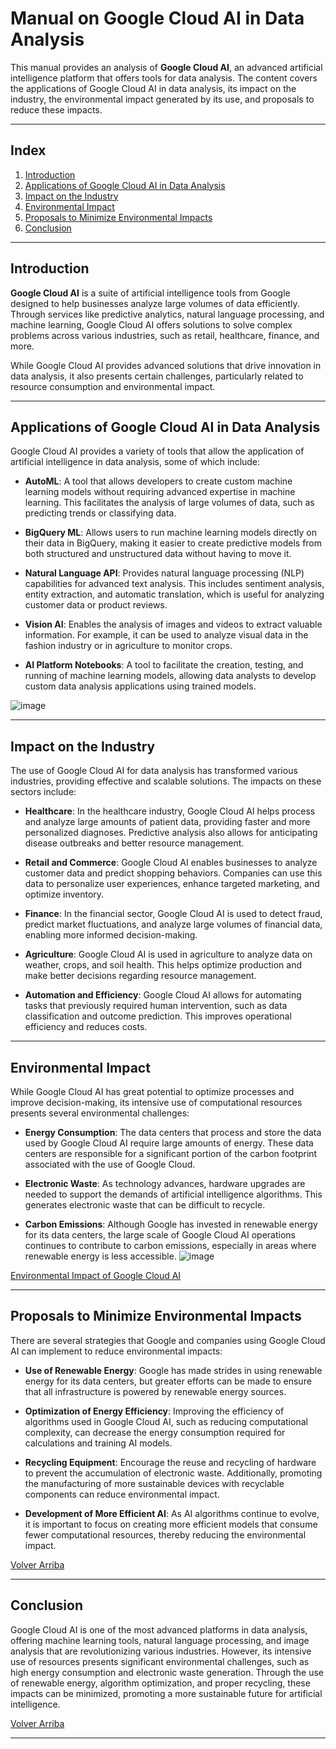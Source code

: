 # Manual on Google Cloud AI in Data Analysis

This manual provides an analysis of **Google Cloud AI**, an advanced artificial intelligence platform that offers tools for data analysis. The content covers the applications of Google Cloud AI in data analysis, its impact on the industry, the environmental impact generated by its use, and proposals to reduce these impacts.

---

## Index
1. [Introduction](#introduction)
2. [Applications of Google Cloud AI in Data Analysis](#applications-of-google-cloud-ai-in-data-analysis)
3. [Impact on the Industry](#impact-on-the-industry)
4. [Environmental Impact](#environmental-impact)
5. [Proposals to Minimize Environmental Impacts](#proposals-to-minimize-environmental-impacts)
6. [Conclusion](#conclusion)

---

## Introduction

**Google Cloud AI** is a suite of artificial intelligence tools from Google designed to help businesses analyze large volumes of data efficiently. Through services like predictive analytics, natural language processing, and machine learning, Google Cloud AI offers solutions to solve complex problems across various industries, such as retail, healthcare, finance, and more.

While Google Cloud AI provides advanced solutions that drive innovation in data analysis, it also presents certain challenges, particularly related to resource consumption and environmental impact.

---

## Applications of Google Cloud AI in Data Analysis

Google Cloud AI provides a variety of tools that allow the application of artificial intelligence in data analysis, some of which include:

- **AutoML**: A tool that allows developers to create custom machine learning models without requiring advanced expertise in machine learning. This facilitates the analysis of large volumes of data, such as predicting trends or classifying data.

- **BigQuery ML**: Allows users to run machine learning models directly on their data in BigQuery, making it easier to create predictive models from both structured and unstructured data without having to move it.

- **Natural Language API**: Provides natural language processing (NLP) capabilities for advanced text analysis. This includes sentiment analysis, entity extraction, and automatic translation, which is useful for analyzing customer data or product reviews.

- **Vision AI**: Enables the analysis of images and videos to extract valuable information. For example, it can be used to analyze visual data in the fashion industry or in agriculture to monitor crops.

- **AI Platform Notebooks**: A tool to facilitate the creation, testing, and running of machine learning models, allowing data analysts to develop custom data analysis applications using trained models.


![image](https://github.com/user-attachments/assets/3c200f58-7781-4ece-8fe5-c175dd7b4a82)

---

## Impact on the Industry

The use of Google Cloud AI for data analysis has transformed various industries, providing effective and scalable solutions. The impacts on these sectors include:

- **Healthcare**: In the healthcare industry, Google Cloud AI helps process and analyze large amounts of patient data, providing faster and more personalized diagnoses. Predictive analysis also allows for anticipating disease outbreaks and better resource management.

- **Retail and Commerce**: Google Cloud AI enables businesses to analyze customer data and predict shopping behaviors. Companies can use this data to personalize user experiences, enhance targeted marketing, and optimize inventory.

- **Finance**: In the financial sector, Google Cloud AI is used to detect fraud, predict market fluctuations, and analyze large volumes of financial data, enabling more informed decision-making.

- **Agriculture**: Google Cloud AI is used in agriculture to analyze data on weather, crops, and soil health. This helps optimize production and make better decisions regarding resource management.

- **Automation and Efficiency**: Google Cloud AI allows for automating tasks that previously required human intervention, such as data classification and outcome prediction. This improves operational efficiency and reduces costs.

---

## Environmental Impact

While Google Cloud AI has great potential to optimize processes and improve decision-making, its intensive use of computational resources presents several environmental challenges:

- **Energy Consumption**: The data centers that process and store the data used by Google Cloud AI require large amounts of energy. These data centers are responsible for a significant portion of the carbon footprint associated with the use of Google Cloud.

- **Electronic Waste**: As technology advances, hardware upgrades are needed to support the demands of artificial intelligence algorithms. This generates electronic waste that can be difficult to recycle.

- **Carbon Emissions**: Although Google has invested in renewable energy for its data centers, the large scale of Google Cloud AI operations continues to contribute to carbon emissions, especially in areas where renewable energy is less accessible.
![image](https://github.com/user-attachments/assets/3ff5d312-55b5-4ef6-95cb-45f8f31d0b7b)


[Environmental Impact of Google Cloud AI](https://cloud.google.com/sustainability?hl=es)

---

## Proposals to Minimize Environmental Impacts

There are several strategies that Google and companies using Google Cloud AI can implement to reduce environmental impacts:

- **Use of Renewable Energy**: Google has made strides in using renewable energy for its data centers, but greater efforts can be made to ensure that all infrastructure is powered by renewable energy sources.

- **Optimization of Energy Efficiency**: Improving the efficiency of algorithms used in Google Cloud AI, such as reducing computational complexity, can decrease the energy consumption required for calculations and training AI models.

- **Recycling Equipment**: Encourage the reuse and recycling of hardware to prevent the accumulation of electronic waste. Additionally, promoting the manufacturing of more sustainable devices with recyclable components can reduce environmental impact.

- **Development of More Efficient AI**: As AI algorithms continue to evolve, it is important to focus on creating more efficient models that consume fewer computational resources, thereby reducing the environmental impact.
  
[Volver Arriba](#Index)

---

## Conclusion

Google Cloud AI is one of the most advanced platforms in data analysis, offering machine learning tools, natural language processing, and image analysis that are revolutionizing various industries. However, its intensive use of resources presents significant environmental challenges, such as high energy consumption and electronic waste generation. Through the use of renewable energy, algorithm optimization, and proper recycling, these impacts can be minimized, promoting a more sustainable future for artificial intelligence.

[Volver Arriba](#Index)

---


